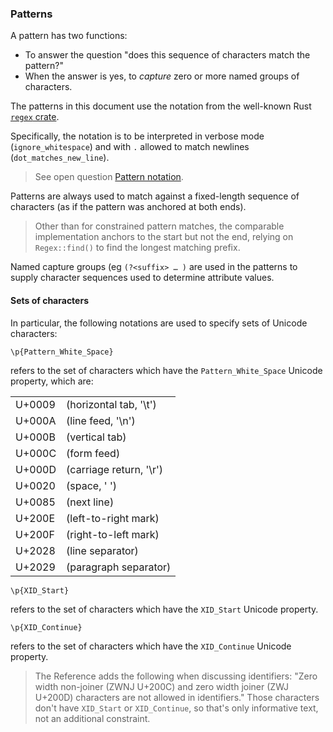 ### Patterns

A pattern has two functions:

- To answer the question "does this sequence of characters match the pattern?"
- When the answer is yes, to *capture* zero or more named groups of characters.

The patterns in this document use the notation from the well-known Rust [`regex` crate].

Specifically, the notation is to be interpreted in verbose mode (`ignore_whitespace`)
and with `.` allowed to match newlines (`dot_matches_new_line`).

> See open question [Pattern notation].

Patterns are always used to match against a fixed-length sequence of characters
(as if the pattern was anchored at both ends).

> Other than for constrained pattern matches, the comparable implementation anchors to the start but not the end, relying on `Regex::find()` to find the longest matching prefix.

Named capture groups (eg `(?<suffix> … )` are used in the patterns to supply character sequences used to determine attribute values.


#### Sets of characters

In particular, the following notations are used to specify sets of Unicode characters:

```
\p{Pattern_White_Space}
```

refers to the set of characters which have the `Pattern_White_Space` Unicode property, which are:

|        |                         |
|:-------|:------------------------|
| U+0009 | (horizontal tab, '\t')  |
| U+000A | (line feed, '\n')       |
| U+000B | (vertical tab)          |
| U+000C | (form feed)             |
| U+000D | (carriage return, '\r') |
| U+0020 | (space, ' ')            |
| U+0085 | (next line)             |
| U+200E | (left-to-right mark)    |
| U+200F | (right-to-left mark)    |
| U+2028 | (line separator)        |
| U+2029 | (paragraph separator)   |


```
\p{XID_Start}
```

refers to the set of characters which have the `XID_Start` Unicode property.

```
\p{XID_Continue}
```

refers to the set of characters which have the `XID_Continue` Unicode property.


> The Reference adds the following when discussing identifiers:
> "Zero width non-joiner (ZWNJ U+200C) and zero width joiner (ZWJ U+200D) characters are not allowed in identifiers."
> Those characters don't have `XID_Start` or `XID_Continue`, so that's only informative text, not an additional constraint.


[Pattern notation]: open_questions.md#pattern-notation

[`regex` crate]: https://docs.rs/regex/1.10.4/regex/

